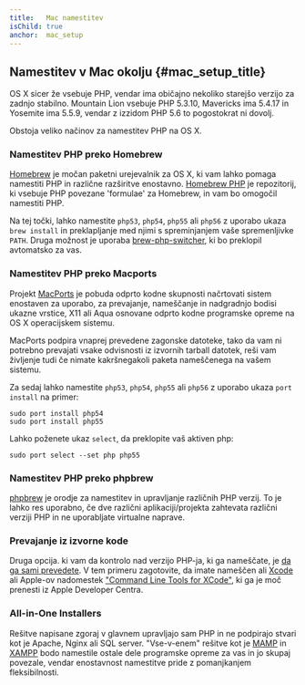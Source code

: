 ```yaml
---
title:   Mac namestitev
isChild: true
anchor:  mac_setup
---
```


## Namestitev v Mac okolju {#mac_setup_title}

OS X sicer že vsebuje PHP, vendar ima običajno nekoliko starejšo verzijo za zadnjo stabilno. Mountain Lion vsebuje PHP 5.3.10,
Mavericks ima 5.4.17 in Yosemite ima 5.5.9, vendar z izzidom PHP 5.6 to pogostokrat ni dovolj.

Obstoja veliko načinov za namestitev PHP na OS X.

### Namestitev PHP preko Homebrew

[Homebrew] je močan paketni urejevalnik za OS X, ki vam lahko pomaga namestiti PHP in različne razširitve enostavno.
[Homebrew PHP] je repozitorij, ki vsebuje PHP povezane 'formulae' za Homebrew, in vam bo omogočil
namestiti PHP.

Na tej točki, lahko namestite `php53`, `php54`, `php55` ali `php56` z uporabo ukaza `brew install`
in preklapljanje med njimi s spreminjanjem vaše spremenljivke `PATH`. Druga možnost je uporaba [brew-php-switcher][brew-php-switcher],
ki bo preklopil avtomatsko za vas.

### Namestitev PHP preko Macports

Projekt [MacPorts] je pobuda odprto kodne skupnosti načrtovati
sistem enostaven za uporabo, za prevajanje, nameščanje in nadgradnjo bodisi
ukazne vrstice, X11 ali Aqua osnovane odprto kodne programske opreme na OS X operacijskem
sistemu.

MacPorts podpira vnaprej prevedene zagonske datoteke, tako da vam ni potrebno prevajati vsake
odvisnosti iz izvornih tarball datotek, reši vam življenje tudi če
nimate kakršnegakoli paketa nameščenega na vašem sistemu.

Za sedaj lahko namestite `php53`, `php54`, `php55` ali `php56` z uporabo ukaza `port install` na primer:

    sudo port install php54
    sudo port install php55

Lahko poženete ukaz `select`, da preklopite vaš aktiven php:

    sudo port select --set php php55

### Namestitev PHP preko phpbrew

[phpbrew] je orodje za namestitev in upravljanje različnih PHP verzij. To je lahko res uporabno, če dve različni
aplikaciji/projekta zahtevata različni verziji PHP in ne uporabljate virtualne naprave.

### Prevajanje iz izvorne kode

Druga opcija. ki vam da kontrolo nad verzijo PHP-ja, ki ga nameščate, je [da ga sami prevedete][mac-compile].
V tem primeru zagotovite, da imate nameščen ali [Xcode][xcode-gcc-substitution] ali Apple-ov nadomestek
["Command Line Tools for XCode"], ki ga je moč prenesti iz Apple Developer Centra.

### All-in-One Installers

Rešitve napisane zgoraj v glavnem upravljajo sam PHP in ne podpirajo stvari kot je Apache, Nginx ali SQL server.
"Vse-v-enem" rešitve kot je [MAMP][mamp-downloads] in [XAMPP][xampp] bodo namestile ostale dele programske opreme za
vas in jo skupaj povezale, vendar enostavnost namestitve pride z pomanjkanjem fleksibilnosti.


[Homebrew]: http://brew.sh/
[Homebrew PHP]: https://github.com/Homebrew/homebrew-php#installation
[MacPorts]: https://www.macports.org/install.php
[phpbrew]: https://github.com/phpbrew/phpbrew
[mac-compile]: http://php.net/manual/install.macosx.compile
[xcode-gcc-substitution]: https://github.com/kennethreitz/osx-gcc-installer
["Command Line Tools for XCode"]: https://developer.apple.com/downloads
[mamp-downloads]: http://www.mamp.info/en/downloads/
[xampp]: http://www.apachefriends.org/en/xampp.html
[brew-php-switcher]: https://github.com/philcook/brew-php-switcher